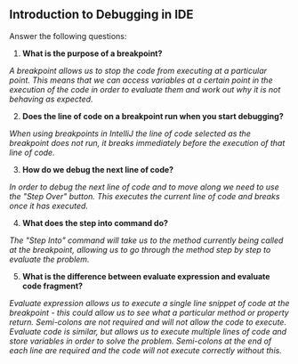 ## Introduction to Debugging in IDE

Answer the following questions:

1. **What is the purpose of a breakpoint?**

*A breakpoint allows us to stop the code from executing at a particular point. This means that we can access variables at a certain point in the execution of the code in order to evaluate them and work out why it is not behaving as expected.*


2. **Does the line of code on a breakpoint run when you start debugging?**


*When using breakpoints in IntelliJ the line of code selected as the breakpoint does not run, it breaks immediately before the execution of that line of code.*


3. **How do we debug the next line of code?**


*In order to debug the next line of code and to move along we need to use the "Step Over" button. This executes the current line of code and breaks once it has executed.*



4. **What does the step into command do?**


*The "Step Into" command will take us to the method currently being called at the breakpoint, allowing us to go through the method step by step to evaluate the problem.*



5. **What is the difference between evaluate expression and evaluate code fragment?**


*Evaluate expression allows us to execute a single line snippet of code at the breakpoint - this could allow us to see what a particular method or property return. Semi-colons are not required and will not allow the code to execute. Evaluate code is similar, but allows us to execute multiple lines of code and store variables in order to solve the problem. Semi-colons at the end of each line are required and the code will not execute correctly without this.*
